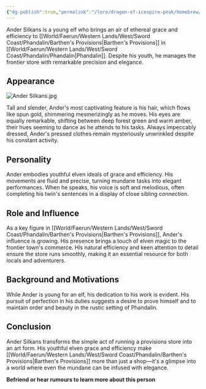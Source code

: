 ```yaml
---
{"dg-publish":true,"permalink":"/lore/dragon-of-icespire-peak/homebrew/npcs/phandalin/barthen-s-provisions/ander-silkans/"}
---
```


Ander Silkans is a young elf who brings an air of ethereal grace and efficiency to [[World/Faerun/Western Lands/West/Sword Coast/Phandalin/Barthen's Provisions\|Barthen's Provisions]] in [[World/Faerun/Western Lands/West/Sword Coast/Phandalin/Phandalin\|Phandalin]]. Despite his youth, he manages the frontier store with remarkable precision and elegance.
## Appearance

![Ander Silkans.jpg](/img/user/Images/Characters/npcs/Phandalin/Barthen's%20Provisions/Ander%20Silkans.jpg)

Tall and slender, Ander's most captivating feature is his hair, which flows like spun gold, shimmering mesmerizingly as he moves. His eyes are equally remarkable, shifting between deep forest green and warm amber, their hues seeming to dance as he attends to his tasks. Always impeccably dressed, Ander's pressed clothes remain mysteriously unwrinkled despite his constant activity.

## Personality

Ander embodies youthful elven ideals of grace and efficiency. His movements are fluid and precise, turning mundane tasks into elegant performances. When he speaks, his voice is soft and melodious, often completing his twin's sentences in a display of close sibling connection.

## Role and Influence

As a key figure in [[World/Faerun/Western Lands/West/Sword Coast/Phandalin/Barthen's Provisions\|Barthen's Provisions]], Ander's influence is growing. His presence brings a touch of elven magic to the frontier town's commerce. His natural efficiency and keen attention to detail ensure the store runs smoothly, making it an essential resource for both locals and adventurers.

## Background and Motivations

While Ander is young for an elf, his dedication to his work is evident. His pursuit of perfection in his duties suggests a desire to prove himself and to maintain order and beauty in the rustic setting of Phandalin.

## Conclusion

Ander Silkans transforms the simple act of running a provisions store into an art form. His youthful elven grace and efficiency make [[World/Faerun/Western Lands/West/Sword Coast/Phandalin/Barthen's Provisions\|Barthen's Provisions]] more than just a shop—it's a glimpse into a world where even the mundane can be infused with elegance.

**Befriend or hear rumours to learn more about this person**